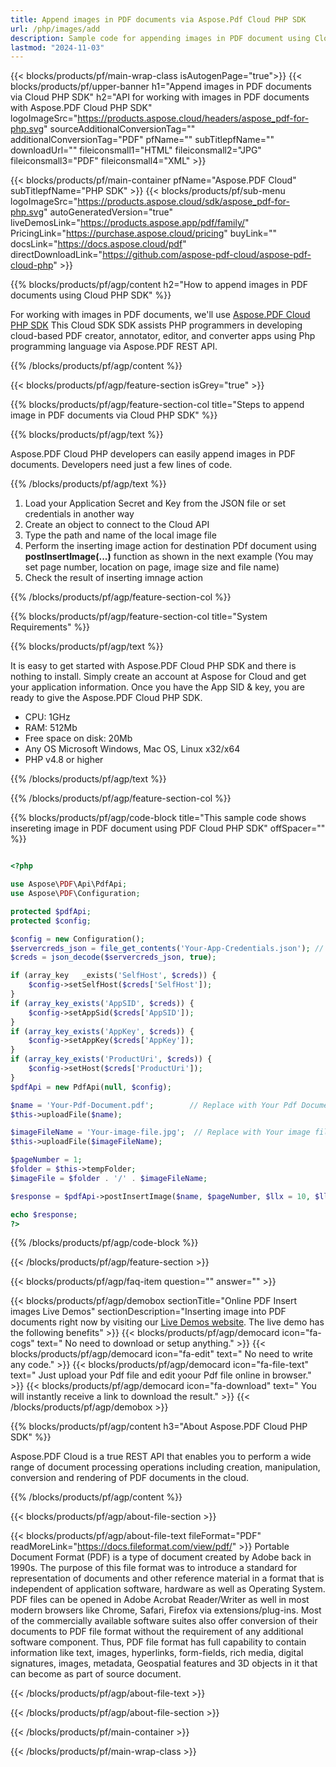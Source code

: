 ```yaml
---
title: Append images in PDF documents via Aspose.Pdf Cloud PHP SDK
url: /php/images/add
description: Sample code for appending images in PDF document using Cloud PHP SDK. Use API example code for working with images in PDF documents with Aspose.PDF Cloud PHP SDK.
lastmod: "2024-11-03"
---
```


{{< blocks/products/pf/main-wrap-class isAutogenPage="true">}}
{{< blocks/products/pf/upper-banner h1="Append images in PDF documents via Cloud PHP SDK" h2="API for working with images in PDF documents with Aspose.PDF Cloud PHP SDK" logoImageSrc="https://products.aspose.cloud/headers/aspose_pdf-for-php.svg" sourceAdditionalConversionTag="" additionalConversionTag="PDF" pfName="" subTitlepfName="" downloadUrl="" fileiconsmall1="HTML" fileiconsmall2="JPG" fileiconsmall3="PDF" fileiconsmall4="XML" >}}

{{< blocks/products/pf/main-container pfName="Aspose.PDF Cloud" subTitlepfName="PHP SDK" >}}
{{< blocks/products/pf/sub-menu logoImageSrc="https://products.aspose.cloud/sdk/aspose_pdf-for-php.svg"
autoGeneratedVersion="true" liveDemosLink="https://products.aspose.app/pdf/family/" PricingLink="https://purchase.aspose.cloud/pricing" buyLink="" docsLink="https://docs.aspose.cloud/pdf"  directDownloadLink="https://github.com/aspose-pdf-cloud/aspose-pdf-cloud-php" >}}

{{% blocks/products/pf/agp/content h2="How to append images in PDF documents using Cloud PHP SDK" %}}

 For working with images in PDF documents, we'll use
 [Aspose.PDF Cloud PHP SDK](https://products.aspose.cloud/pdf/php/)
 This Cloud SDK SDK assists PHP programmers in developing cloud-based PDF creator, annotator, editor, and converter apps using Php programming language via Aspose.PDF REST API. 
 
{{% /blocks/products/pf/agp/content %}}

{{< blocks/products/pf/agp/feature-section isGrey="true" >}}

{{% blocks/products/pf/agp/feature-section-col title="Steps to append image in PDF documents via Cloud PHP SDK" %}}

{{% blocks/products/pf/agp/text %}}

 Aspose.PDF Cloud PHP developers can easily append images in PDF documents. Developers need just a few lines of code.

{{% /blocks/products/pf/agp/text %}}

1. Load your Application Secret and Key from the JSON file or set credentials in another way
1. Create an object to connect to the Cloud API
1. Type the path and name of the local image file 
1. Perform the inserting image action for destination PDf document using <b>postInsertImage(...)</b> function as shown in the next example (You may set page number, location on page, image size and file name)
1. Check the result of inserting imnage action

{{% /blocks/products/pf/agp/feature-section-col %}}

{{% blocks/products/pf/agp/feature-section-col title="System Requirements" %}}

{{% blocks/products/pf/agp/text %}}

It is easy to get started with Aspose.PDF Cloud PHP SDK and there is nothing to install. Simply create an account at Aspose for Cloud and get your application information. Once you have the App SID & key, you are ready to give the Aspose.PDF Cloud PHP SDK.

* CPU: 1GHz
* RAM: 512Mb
* Free space on disk: 20Mb
* Any OS Microsoft Windows, Mac OS, Linux x32/x64
* PHP v4.8 or higher

{{% /blocks/products/pf/agp/text %}}

{{% /blocks/products/pf/agp/feature-section-col %}}

{{% blocks/products/pf/agp/code-block title="This sample code shows insereting image in PDF document using PDF Cloud PHP SDK" offSpacer="" %}}

```php

<?php

use Aspose\PDF\Api\PdfApi;
use Aspose\PDF\Configuration;

protected $pdfApi;
protected $config;

$config = new Configuration();
$servercreds_json = file_get_contents('Your-App-Credentials.json'); // Replace with Your json faile with application credentials
$creds = json_decode($servercreds_json, true);

if (array_key   _exists('SelfHost', $creds)) {
    $config->setSelfHost($creds['SelfHost']);
}
if (array_key_exists('AppSID', $creds)) {
    $config->setAppSid($creds['AppSID']);
}
if (array_key_exists('AppKey', $creds)) {
    $config->setAppKey($creds['AppKey']);
}
if (array_key_exists('ProductUri', $creds)) {
    $config->setHost($creds['ProductUri']);
}
$pdfApi = new PdfApi(null, $config);

$name = 'Your-Pdf-Document.pdf';        // Replace with Your Pdf Document
$this->uploadFile($name);

$imageFileName = 'Your-image-file.jpg';  // Replace with Your image file
$this->uploadFile($imageFileName);

$pageNumber = 1;
$folder = $this->tempFolder;
$imageFile = $folder . '/' . $imageFileName;

$response = $pdfApi->postInsertImage($name, $pageNumber, $llx = 10, $lly = 10, $urx = 100, $ury = 100, $imageFile, $storage = null, $folder);

echo $response;
?>
```

{{% /blocks/products/pf/agp/code-block %}}

{{< /blocks/products/pf/agp/feature-section >}}

{{< blocks/products/pf/agp/faq-item question="" answer="" >}}

<!-- aboutfile Starts -->
{{< blocks/products/pf/agp/demobox sectionTitle="Online PDF Insert images Live Demos" sectionDescription="Inserting image into PDF documents right now by visiting our [Live Demos website](https://products.aspose.app/pdf/editor). The live demo has the following benefits" >}}
{{< blocks/products/pf/agp/democard icon="fa-cogs" text=" No need to download or setup anything." >}}
{{< blocks/products/pf/agp/democard icon="fa-edit" text=" No need to write any code." >}}
{{< blocks/products/pf/agp/democard icon="fa-file-text" text=" Just upload your Pdf file and edit yoour Pdf file online in browser." >}}
{{< blocks/products/pf/agp/democard icon="fa-download" text=" You will instantly receive a link to download the result." >}}
{{< /blocks/products/pf/agp/demobox >}}

{{% blocks/products/pf/agp/content h3="About Aspose.PDF Cloud PHP SDK" %}}

Aspose.PDF Cloud is a true REST API that enables you to perform a wide range of document processing operations including creation, manipulation, conversion and rendering of PDF documents in the cloud.

{{% /blocks/products/pf/agp/content %}}

{{< blocks/products/pf/agp/about-file-section >}}

{{< blocks/products/pf/agp/about-file-text fileFormat="PDF" readMoreLink="https://docs.fileformat.com/view/pdf/" >}}
Portable Document Format (PDF) is a type of document created by Adobe back in 1990s. The purpose of this file format was to introduce a standard for representation of documents and other reference material in a format that is independent of application software, hardware as well as Operating System. PDF files can be opened in Adobe Acrobat Reader/Writer as well in most modern browsers like Chrome, Safari, Firefox via extensions/plug-ins. Most of the commercially available software suites also offer conversion of their documents to PDF file format without the requirement of any additional software component. Thus, PDF file format has full capability to contain information like text, images, hyperlinks, form-fields, rich media, digital signatures, images, metadata, Geospatial features and 3D objects in it that can become as part of source document.

{{< /blocks/products/pf/agp/about-file-text >}}

{{< /blocks/products/pf/agp/about-file-section >}}

<!-- aboutfile Ends -->

{{< /blocks/products/pf/main-container >}}

{{< /blocks/products/pf/main-wrap-class >}}